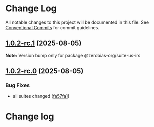 # Change Log

All notable changes to this project will be documented in this file.
See [Conventional Commits](https://conventionalcommits.org) for commit guidelines.

## [1.0.2-rc.1](https://github.com/zerobias-org/suite/compare/@zerobias-org/suite-us-irs@1.0.2-rc.0...@zerobias-org/suite-us-irs@1.0.2-rc.1) (2025-08-05)

**Note:** Version bump only for package @zerobias-org/suite-us-irs





## [1.0.2-rc.0](https://github.com/zerobias-org/suite/compare/@zerobias-org/suite-us-irs@1.0.1...@zerobias-org/suite-us-irs@1.0.2-rc.0) (2025-08-05)


### Bug Fixes

* all suites changed ([fa57fa1](https://github.com/zerobias-org/suite/commit/fa57fa1af7628003297df46b2d7740fe95bd2666))





# Change log
